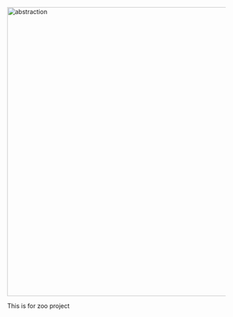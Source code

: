 <img width="1389" height="668" alt="abstraction" src="https://github.com/user-attachments/assets/a905d9e6-bf5a-4aa2-b5b6-86e29a3a5d4d" />


This is for zoo project
